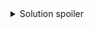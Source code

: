 <details>
  <summary>Solution spoiler</summary>
  
  Spoiler text. Note that it's important to have a space after the summary tag. You should be able to write any markdown you want inside the `<details>` tag... just make sure you close `<details>` afterward.
  
  ```java
  System.out.println("Hello");
  ```
</details>
